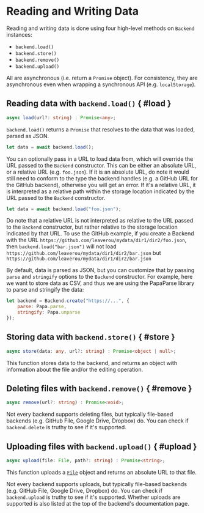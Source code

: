 # Reading and Writing Data

Reading and writing data is done using four high-level methods on `Backend` instances:

- `backend.load()`
- `backend.store()`
- `backend.remove()`
- `backend.upload()`

All are asynchronous (i.e. return a `Promise` object).
For consistency, they are asynchronous even when wrapping a synchronous API (e.g. `localStorage`).


## Reading data with `backend.load()` { #load }

```ts
async load(url?: string) : Promise<any>;
```

`backend.load()` returns a `Promise` that resolves to the data that was loaded, parsed as JSON.

```js
let data = await backend.load();
```

You can optionally pass in a URL to load data from, which will override the URL passed to the `Backend` constructor.
This can be either an absolute URL, or a relative URL (e.g. `foo.json`).
If it is an absolute URL, do note it would still need to conform to the type the backend handles (e.g. a GitHub URL for the GitHub backend),
otherwise you will get an error.
If it's a relative URL, it is interpreted as a relative path within the storage location indicated by the URL passed to the `Backend` constructor.

```js
let data = await backend.load("foo.json");
```

<div class=warning>

Do note that a relative URL is not interpreted as relative to the URL passed to the `Backend` constructor,
but rather relative to the storage location indicated by that URL.
To use the GitHub example, if you create a Backend with the URL `https://github.com/leaverou/mydata/dir1/dir2/foo.json`,
then `backend.load("bar.json")` will not load `https://github.com/leaverou/mydata/dir1/dir2/bar.json`
but `https://github.com/leaverou/mydata/dir1/dir2/bar.json`

</div>

By default, data is parsed as JSON, but you can customize that by passing `parse` and `stringify` options to the `Backend` constructor.
For example, here we want to store data as CSV,
and thus we are using the PapaParse library to parse and stringify the data:

```js
let backend = Backend.create("https://...", {
	parse: Papa.parse,
	stringify: Papa.unparse
});
```

## Storing data with `backend.store()` { #store }

```ts
async store(data: any, url?: string) : Promise<object | null>;
```

This function stores data to the backend, and returns an object with information about the file and/or the editing operation.

## Deleting files with `backend.remove()` { #remove }

```ts
async remove(url?: string) : Promise<void>;
```

Not every backend supports deleting files, but typically file-based backends (e.g. GitHub File, Google Drive, Dropbox) do.
You can check if `backend.delete` is truthy to see if it's supported.

## Uploading files with `backend.upload()` { #upload }

```ts
async upload(file: File, path?: string) : Promise<string>;
```

This function uploads a [`File`](https://developer.mozilla.org/en-US/docs/Web/API/File) object and returns an absolute URL to that file.

Not every backend supports uploads, but typically file-based backends (e.g. GitHub File, Google Drive, Dropbox) do.
You can check if `backend.upload` is truthy to see if it's supported.
Whether uploads are supported is also listed at the top of the backend's documentation page.